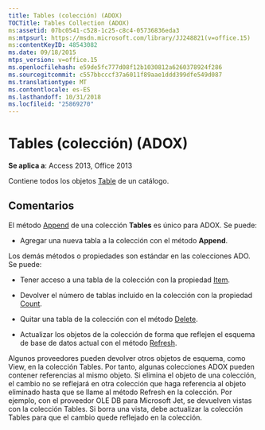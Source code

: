 ```yaml
---
title: Tables (colección) (ADOX)
TOCTitle: Tables Collection (ADOX)
ms:assetid: 07bc0541-c528-1c25-c8c4-05736836eda3
ms:mtpsurl: https://msdn.microsoft.com/library/JJ248821(v=office.15)
ms:contentKeyID: 48543082
ms.date: 09/18/2015
mtps_version: v=office.15
ms.openlocfilehash: e59de5fc777d08f12b1030812a6260378924f286
ms.sourcegitcommit: c557bbcccf37a6011f89aae1ddd399dfe549d087
ms.translationtype: MT
ms.contentlocale: es-ES
ms.lasthandoff: 10/31/2018
ms.locfileid: "25869270"
---
```

# <a name="tables-collection-adox"></a>Tables (colección) (ADOX)


**Se aplica a**: Access 2013, Office 2013

Contiene todos los objetos [Table](table-object-adox.md) de un catálogo.

## <a name="remarks"></a>Comentarios

El método [Append](append-method-adox-tables.md) de una colección **Tables** es único para ADOX. Se puede:

  - Agregar una nueva tabla a la colección con el método **Append**.

Los demás métodos o propiedades son estándar en las colecciones ADO. Se puede:

  - Tener acceso a una tabla de la colección con la propiedad [Item](item-property-ado.md).

  - Devolver el número de tablas incluido en la colección con la propiedad [Count](count-property-ado.md).

  - Quitar una tabla de la colección con el método [Delete](delete-method-adox-collections.md).

  - Actualizar los objetos de la colección de forma que reflejen el esquema de base de datos actual con el método [Refresh](refresh-method-ado.md).

Algunos proveedores pueden devolver otros objetos de esquema, como View, en la colección Tables. Por tanto, algunas colecciones ADOX pueden contener referencias al mismo objeto. Si elimina el objeto de una colección, el cambio no se reflejará en otra colección que haga referencia al objeto eliminado hasta que se llame al método Refresh en la colección. Por ejemplo, con el proveedor OLE DB para Microsoft Jet, se devuelven vistas con la colección Tables. Si borra una vista, debe actualizar la colección Tables para que el cambio quede reflejado en la colección.

